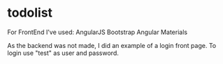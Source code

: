 # todolist

For FrontEnd I've used:
AngularJS
Bootstrap
Angular Materials

As the backend was not made, I did an example of a login front page. To login use "test" as user and password.